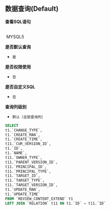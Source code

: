 ## 数据查询(Default) <!-- {docsify-ignore-all} -->



<p class="panel-title"><b>查看SQL语句</b></p>
<br>

<el-row>
&nbsp;<el-tag @click="MYSQL5 = true">MYSQL5</el-tag>
</el-row>

<br>
<p class="panel-title"><b>是否默认查询</b></p>

* `是`

<p class="panel-title"><b>是否权限使用</b></p>

* `否`

<p class="panel-title"><b>是否自定义SQL</b></p>

* `否`

<p class="panel-title"><b>查询列级别</b></p>

* `默认（全部查询列）`






<el-dialog v-model="MYSQL5" title="MYSQL5">

```sql
SELECT
t1.`CHANGE_TYPE`,
t1.`CREATE_MAN`,
t1.`CREATE_TIME`,
t11.`CUR_VERSION_ID`,
t1.`ID`,
t1.`NAME`,
t11.`OWNER_TYPE`,
t11.`PARENT_VERSION_ID`,
t11.`PRINCIPAL_ID`,
t11.`PRINCIPAL_TYPE`,
t11.`TARGET_ID`,
t11.`TARGET_TYPE`,
t11.`TARGET_VERSION_ID`,
t1.`UPDATE_MAN`,
t1.`UPDATE_TIME`
FROM `REVIEW_CONTENT_EXTEND` t1 
LEFT JOIN `RELATION` t11 ON t1.`ID` = t11.`ID` 


```

</el-dialog>

<script>
 const { createApp } = Vue
  createApp({
    data() {
      return {
                MYSQL5 : false
        
      }
    },
    methods: {
    }
  }).use(ElementPlus).mount('#app')
</script>